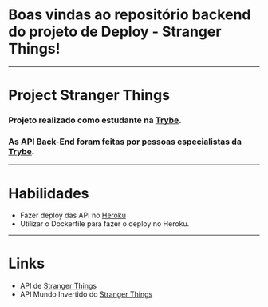# Boas vindas ao repositório backend do projeto de Deploy - Stranger Things!
---
# Project Stranger Things
### Projeto realizado como estudante na [Trybe](https://www.betrybe.com/).
### As API Back-End foram feitas por pessoas especialistas da [Trybe](https://www.betrybe.com/).
---

# Habilidades

- Fazer deploy das API no [Heroku](https://dashboard.heroku.com/) 
- Utilizar o Dockerfile para fazer o deploy no Heroku.

--- 

# Links

- API de [Stranger Things](https://airamtoscano-up.herokuapp.com) 
- API Mundo Invertido do [Stranger Things](https://airamtoscano-dw.herokuapp.com/)
